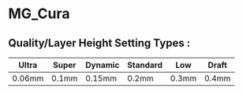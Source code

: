 # MG_Cura

## Quality/Layer Height Setting Types :

|  Ultra  | Super  | Dynamic | Standard | Low    | Draft  |
| ------- | ------ | ------- | -------- | ------ | ------ |
| 0.06mm  | 0.1mm | 0.15mm  | 0.2mm    | 0.3mm | 0.4mm |
